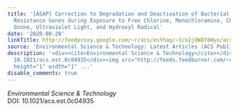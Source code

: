 ```yaml
---
title: '[ASAP] Correction to Degradation and Deactivation of Bacterial Antibiotic
  Resistance Genes during Exposure to Free Chlorine, Monochloramine, Chlorine Dioxide,
  Ozone, Ultraviolet Light, and Hydroxyl Radical'
date: '2020-08-20'
linkTitle: http://feedproxy.google.com/~r/acs/esthag/~3/o2jOW8Y8Wyo/acs.est.0c04935
source: 'Environmental Science & Technology: Latest Articles (ACS Publications)'
description: '<div><cite>Environmental Science & Technology</cite></div><div>DOI:
  10.1021/acs.est.0c04935</div><img src="http://feeds.feedburner.com/~r/acs/esthag/~4/o2jOW8Y8Wyo"
  height="1" width="1" ...'
disable_comments: true
---
```

<div><cite>Environmental Science & Technology</cite></div><div>DOI: 10.1021/acs.est.0c04935</div><img src="http://feeds.feedburner.com/~r/acs/esthag/~4/o2jOW8Y8Wyo" height="1" width="1" ...